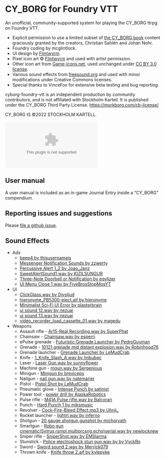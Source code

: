 # CY_BORG for Foundry VTT

An unofficial, community-supported system for playing the CY_BORG ttrpg on Foundry VTT.

  * Explicit permission to use a limited subset of [the CY_BORG book](https://freeleaguepublishing.com/en/store/?product_id=7856009150722) content graciously granted by 
  the creators, Christian Sahlén and Johan Nohr.
  * Foundry coding by mcglintlock.
  * UI design by [Flintwyrm](https://flintwyrm.itch.io/).
  * Pixel icon art © [Flintwyrm](https://flintwyrm.itch.io/) and used with artist permission.
  * Other icon art from [Game-icons.net](https://game-icons.net/), used unchanged under [CC BY 3.0 license](https://creativecommons.org/licenses/by/3.0/).
  * Various sound effects from [freesound.org](https://freesound.org/) and used with minor modifications under Creative Commons licenses.
  * Special thanks to VinceFox for extensive beta testing and bug reporting.
  
cyborg-foundry-vtt is an independent production by community contributors,
and is not affiliated with Stockholm Kartell. It is published under the CY_BORG Third Party License. 
https://morkborg.com/cb-license/

CY_BORG IS ©2022 STOCKHOLM KARTELL.

![Latest Release Download Count](https://img.shields.io/github/downloads/fvtt-fria-ligan/cyborg-foundry-vtt/latest/system.zip)

## User manual

A user manual is included as an in-game Journal Entry inside a "CY_BORG" compendium.

## Reporting issues and suggestions

Please [file a github issue](https://github.com/fvtt-fria-ligan/cyborg-foundry-vtt/issues/new).

## Sound Effects

*   Ads    
    *   [beep4 by thisusernameis](https://freesound.org/people/thisusernameis/sounds/426888/)        
    *   [Messenger Notification Sounds by zzwerty](https://freesound.org/people/zzwerty/sounds/315878/)
    *   [Percussive Alert 1\_2 by Joao\_Janz](https://freesound.org/people/Joao_Janz/sounds/504779/)        
    *   [SweetAlertSound1.wav by KIZILSUNGUR](https://freesound.org/people/KIZILSUNGUR/sounds/72125/)        
    *   [Three-Note Doorbell or Notification by eqylizer](https://freesound.org/people/eqylizer/sounds/624599/)        
    *   [UI Menu Close 1.wav by FiveBrosStopMosYT](https://freesound.org/people/FiveBrosStopMosYT/sounds/537031/)        
*   UI    
    *   [ClickGlass.wav by Divoljud](https://freesound.org/people/Divoljud/sounds/520579/)        
    *   [hieronyme_PB5300-eject.aif by hieronyme](https://freesound.org/people/hieronyme/sounds/62219/)
    *   [Minimalist Sci-Fi UI Error by plasterbrain](https://freesound.org/people/plasterbrain/sounds/423166/)        
    *   [ui sound 12.wav by nezuai](https://freesound.org/people/nezuai/sounds/582593/)        
    *   [ui sound 13.wav by nezuai](https://freesound.org/people/nezuai/sounds/582600/)    
    *   [video_recorder_load_cassette_01.wav by magedu](https://freesound.org/people/magedu/sounds/267831/)
*   Weapons    
    *   Assault rifle - [Ar15-Real Recording.wav by SuperPhat](https://freesound.org/people/SuperPhat/sounds/432366/)        
    *   Chainsaw - [Chainsaw.wav by esperri](https://freesound.org/people/esperri/sounds/118972/)        
    *   ePulse grenade - [Futuristic Grenade Launcher by PedroGuyman](https://freesound.org/people/PedroGuyman/sounds/470709/)        
    *   Grenade - [10121 grenade mid distant explosion.wav by Robinhood76](https://freesound.org/people/Robinhood76/sounds/569685/)        
    *   Grenade launcher - [Grenade Launcher by LeMudCrab](https://freesound.org/people/LeMudCrab/sounds/163458/)        
    *   Knife - [1\_Knife\_Slash\_A.wav by lmbubec](https://freesound.org/people/lmbubec/sounds/118792/)        
    *   Laser - [Laser Gun.wav by sunnyflower](https://freesound.org/people/sunnyflower/sounds/361471/)        
    *   Machine gun - [mgun.wav by Sergenious](https://freesound.org/people/Sergenious/sounds/55842/)        
    *   Minigun - [Minigun by breviceps](https://freesound.org/people/Breviceps/sounds/557595/)        
    *   Nailgun - [nail gun.wav by natemarier](https://freesound.org/people/natemarler/sounds/338911/)        
    *   Pistol - [Pistol Shot by LeMudCrab](https://freesound.org/people/LeMudCrab/sounds/163456/)        
    *   Pneumatic glove - [Intense Punch by satinist](https://freesound.org/people/damnsatinist/sounds/493916/)        
    *   Power tool - [power drill by AlaskaRobotics](https://freesound.org/people/AlaskaRobotics/sounds/551504/)        
    *   Pulse rifle - [M41A Pulse rifle.wav by Balcoran](https://freesound.org/people/Balcoran/sounds/478185/)        
    *   Punch - [Hard Punch 1 by miksmusic](https://freesound.org/people/miksmusic/sounds/497706/)        
    *   Revolver - [Cock-Fire-Bleed Effect.mp3 by Uhnji\_](https://freesound.org/people/Uhnji_/sounds/623824/)        
    *   Rocket launcher - [lightrl.wav by inferno](https://freesound.org/people/inferno/sounds/18386/)        
    *   Shotgun - [20 gauge shotgun gunshot by michorvath](https://freesound.org/people/michorvath/sounds/427595/)        
    *   Smartgun - [Robo gun cinematic(Sytrus,rsmpl,multiprcsng,echo)serial.wav by newlocknew](https://freesound.org/people/newlocknew/sounds/514073/)        
    *   Sniper rifle - [SniperShot.wav by EMSIarma](https://freesound.org/people/EMSIarma/sounds/108852/)        
    *   Stunstick - [Police electroshock stun gun.wav by by VyckRo](https://freesound.org/people/VyckRo/sounds/144472/)        
    *   Sword - [Sword sound 2.wav by Merrick079](https://freesound.org/people/Merrick079/sounds/568169/)        
    *   Thrown knife - [Knife throw 2.aif by kylepyke](https://freesound.org/people/kylepyke/sounds/196563/)